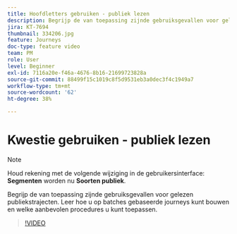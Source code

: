 ```yaml
---
title: Hoofdletters gebruiken - publiek lezen
description: Begrijp de van toepassing zijnde gebruiksgevallen voor gelezen publiekstrajecten. Leer hoe u op batches gebaseerde journeys kunt bouwen en welke aanbevolen procedures u kunt toepassen.
jira: KT-7694
thumbnail: 334206.jpg
feature: Journeys
doc-type: feature video
team: PM
role: User
level: Beginner
exl-id: 7116a20e-f46a-4676-8b16-21699723828a
source-git-commit: 88499f15c1019c8f5d9531eb3a0dec3f4c1949a7
workflow-type: tm+mt
source-wordcount: '62'
ht-degree: 38%

---
```


# Kwestie gebruiken - publiek lezen

>[!NOTE]
>Houd rekening met de volgende wijziging in de gebruikersinterface: **Segmenten** worden nu **Soorten publiek**.

Begrijp de van toepassing zijnde gebruiksgevallen voor gelezen publiekstrajecten. Leer hoe u op batches gebaseerde journeys kunt bouwen en welke aanbevolen procedures u kunt toepassen.

>[!VIDEO](https://video.tv.adobe.com/v/334206?quality=12&learn=on)
